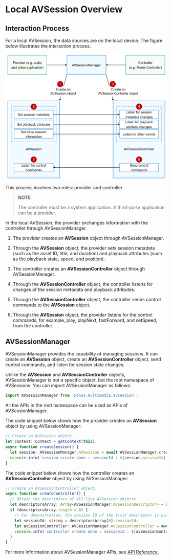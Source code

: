 # Local AVSession Overview

## Interaction Process

For a local AVSession, the data sources are on the local device. The figure below illustrates the interaction process.

![Local AVSession Interaction Process](figures/local-avsession-interaction-process.png)

This process involves two roles: provider and controller.

> **NOTE**
>
> The controller must be a system application. A third-party application can be a provider.

In the local AVSession, the provider exchanges information with the controller through AVSessionManager.

1. The provider creates an **AVSession** object through AVSessionManager.

2. Through the **AVSession** object, the provider sets session metadata (such as the asset ID, title, and duration) and playback attributes (such as the playback state, speed, and position).

3. The controller creates an **AVSessionController** object through AVSessionManager.

4. Through the **AVSessionController** object, the controller listens for changes of the session metadata and playback attributes.

5. Through the **AVSessionController** object, the controller sends control commands to the **AVSession** object.

6. Through the **AVSession** object, the provider listens for the control commands, for example, play, playNext, fastForward, and setSpeed, from the controller.

## AVSessionManager

AVSessionManager provides the capability of managing sessions. It can create an **AVSession** object, create an **AVSessionController** object, send control commands, and listen for session state changes.

Unlike the **AVSession** and **AVSessionController** objects, AVSessionManager is not a specific object, but the root namespace of AVSessions. You can import AVSessionManager as follows:

```ts
import AVSessionManager from '@ohos.multimedia.avsession';
```

All the APIs in the root namespace can be used as APIs of AVSessionManager.

The code snippet below shows how the provider creates an **AVSession** object by using AVSessionManager:
 
```ts
// Create an AVSession object.
let context: Context = getContext(this);
async function createSession() {
  let session: AVSessionManager.AVSession = await AVSessionManager.createAVSession(context, 'SESSION_NAME', 'audio');
  console.info(`session create done : sessionId : ${session.sessionId}`);
}
```

The code snippet below shows how the controller creates an **AVSessionController** object by using AVSessionManager:

```ts
// Create an AVSessionController object.
async function createController() {
  // Obtain the descriptors of all live AVSession objects.
  let descriptorsArray: Array<AVSessionManager.AVSessionDescriptor> = await AVSessionManager.getAllSessionDescriptors();
  if (descriptorsArray.length > 0) {
    // For demonstration, the session ID of the first descriptor is used to create the AVSessionController object.
    let sessionId: string = descriptorsArray[0].sessionId;
    let avSessionController: AVSessionManager.AVSessionController = await AVSessionManager.createController(sessionId);
    console.info(`controller create done : sessionId : ${avSessionController.sessionId}`);
  }
}
```

For more information about AVSessionManager APIs, see [API Reference](../../reference/apis-avsession-kit/js-apis-avsession.md).
